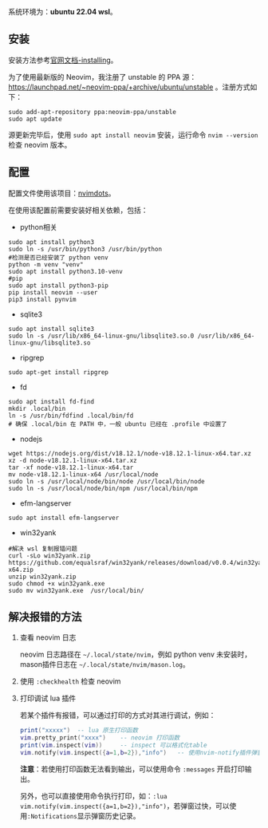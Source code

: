 系统环境为：**ubuntu 22.04 wsl**。

## 安装
安装方法参考[官网文档-installing](https://github.com/neovim/neovim/wiki/Installing-Neovim#Ubuntu)。

为了使用最新版的 Neovim，我注册了 unstable 的 PPA 源：https://launchpad.net/~neovim-ppa/+archive/ubuntu/unstable 。注册方式如下：
```
sudo add-apt-repository ppa:neovim-ppa/unstable
sudo apt update
```

源更新完毕后，使用 `sudo apt install neovim` 安装，运行命令 `nvim --version` 检查 neovim 版本。

## 配置
配置文件使用该项目：[nvimdots](https://github.com/ayamir/nvimdots)。

在使用该配置前需要安装好相关依赖，包括：
- python相关
```shell
sudo apt install python3
sudo ln -s /usr/bin/python3 /usr/bin/python
#检测是否已经安装了 python venv
python -m venv "venv"
sudo apt install python3.10-venv
#pip
sudo apt install python3-pip
pip install neovim --user
pip3 install pynvim
```

- sqlite3
```
sudo apt install sqlite3
sudo ln -s /usr/lib/x86_64-linux-gnu/libsqlite3.so.0 /usr/lib/x86_64-linux-gnu/libsqlite3.so
```

- ripgrep
```
sudo apt-get install ripgrep
```

- fd
```
sudo apt install fd-find
mkdir .local/bin
ln -s /usr/bin/fdfind .local/bin/fd
# 确保 .local/bin 在 PATH 中，一般 ubuntu 已经在 .profile 中设置了
```

- nodejs
```
wget https://nodejs.org/dist/v18.12.1/node-v18.12.1-linux-x64.tar.xz
xz -d node-v18.12.1-linux-x64.tar.xz
tar -xf node-v18.12.1-linux-x64.tar
mv node-v18.12.1-linux-x64 /usr/local/node
sudo ln -s /usr/local/node/bin/node /usr/local/bin/node
sudo ln -s /usr/local/node/bin/npm /usr/local/bin/npm
```

- efm-langserver
```
sudo apt install efm-langserver
```

- win32yank
```
#解决 wsl 复制报错问题
curl -sLo win32yank.zip https://github.com/equalsraf/win32yank/releases/download/v0.0.4/win32yank-x64.zip
unzip win32yank.zip
sudo chmod +x win32yank.exe
sudo mv win32yank.exe  /usr/local/bin/
```

## 解决报错的方法
1. 查看 neovim 日志

    neovim 日志路径在 `~/.local/state/nvim`，例如 python venv 未安装时，mason插件日志在 `~/.local/state/nvim/mason.log`。

2. 使用 `:checkhealth` 检查 neovim

3. 打印调试 lua 插件

    若某个插件有报错，可以通过打印的方式对其进行调试，例如：
    ```lua
    print("xxxxx")  -- lua 原生打印函数
    vim.pretty_print("xxxx")    -- neovim 打印函数
    print(vim.inspect(vim))     -- inspect 可以格式化table
    vim.notify(vim.inspect({a=1,b=2}),"info")   -- 使用nvim-notify插件弹窗显示信息
    ```
    **注意**：若使用打印函数无法看到输出，可以使用命令 `:messages` 开启打印输出。

    另外，也可以直接使用命令执行打印，如：`:lua vim.notify(vim.inspect({a=1,b=2}),"info")`，若弹窗过快，可以使用`:Notifications`显示弹窗历史记录。
